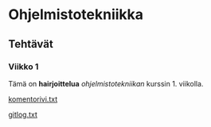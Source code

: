 # Ohjelmistotekniikka

## Tehtävät

### Viikko 1

Tämä on **hairjoittelua** *ohjelmistotekniikan* kurssin 1. viikolla.

[komentorivi.txt](/laskarit/viikko1/komentorivi.txt)

[gitlog.txt](/laskarit/viikko1/gitlog.txt)
